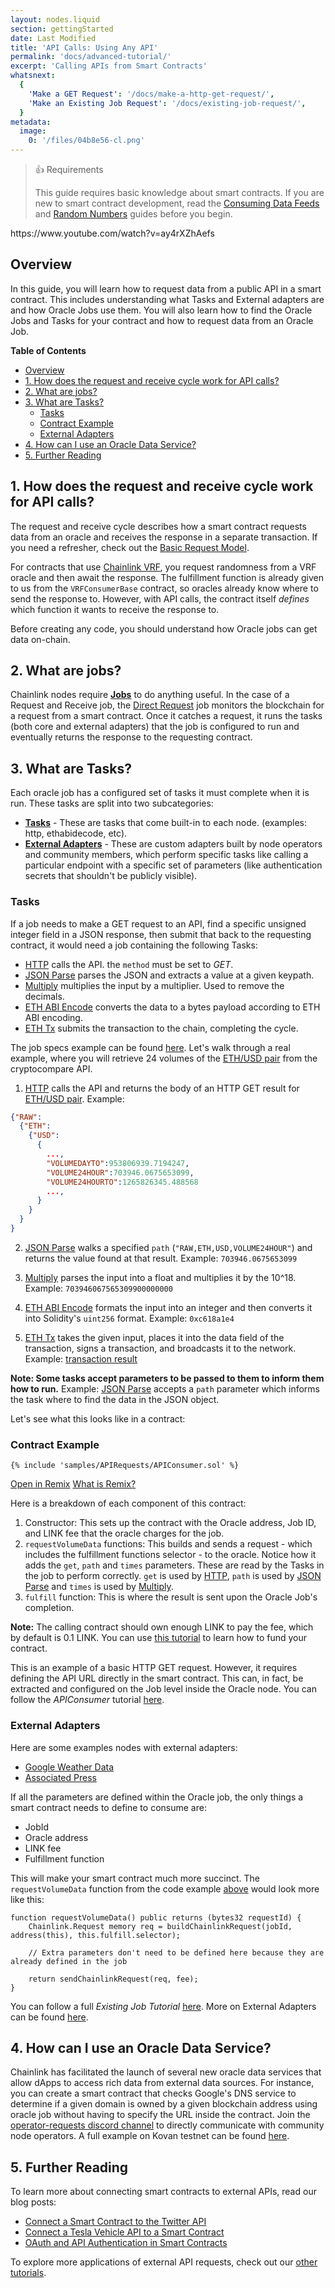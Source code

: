 ```yaml
---
layout: nodes.liquid
section: gettingStarted
date: Last Modified
title: 'API Calls: Using Any API'
permalink: 'docs/advanced-tutorial/'
excerpt: 'Calling APIs from Smart Contracts'
whatsnext:
  {
    'Make a GET Request': '/docs/make-a-http-get-request/',
    'Make an Existing Job Request': '/docs/existing-job-request/',
  }
metadata:
  image:
    0: '/files/04b8e56-cl.png'
---
```


> 👍 Requirements
>
> This guide requires basic knowledge about smart contracts. If you are new to smart contract development, read the [Consuming Data Feeds](/docs/consuming-data-feeds/) and [Random Numbers](/docs/intermediates-tutorial/) guides before you begin.

<p>
  https://www.youtube.com/watch?v=ay4rXZhAefs
</p>

## Overview

In this guide, you will learn how to request data from a public API in a smart contract. This includes understanding what Tasks and External adapters are and how Oracle Jobs use them. You will also learn how to find the Oracle Jobs and Tasks for your contract and how to request data from an Oracle Job.

**Table of Contents**

- [Overview](#overview)
- [1. How does the request and receive cycle work for API calls?](#1-how-does-the-request-and-receive-cycle-work-for-api-calls)
- [2. What are jobs?](#2-what-are-jobs)
- [3. What are Tasks?](#3-what-are-tasks)
  - [Tasks](#tasks)
  - [Contract Example](#contract-example)
  - [External Adapters](#external-adapters)
- [4. How can I use an Oracle Data Service?](#4-how-can-i-use-an-oracle-data-service)
- [5. Further Reading](#5-further-reading)

## 1. How does the request and receive cycle work for API calls?

The request and receive cycle describes how a smart contract requests data from an oracle and receives the response in a separate transaction. If you need a refresher, check out the [Basic Request Model](../architecture-request-model/).

For contracts that use [Chainlink VRF](/docs/chainlink-vrf/), you request randomness from a VRF oracle and then await the response. The fulfillment function is already given to us from the `VRFConsumerBase` contract, so oracles already know where to send the response to. However, with API calls, the contract itself _defines_ which function it wants to receive the response to.

Before creating any code, you should understand how Oracle jobs can get data on-chain.

## 2. What are jobs?

Chainlink nodes require [**Jobs**](/docs/jobs/) to do anything useful. In the case of a Request and Receive job, the [Direct Request](/docs/jobs/types/direct-request/) job monitors the blockchain for a request from a smart contract. Once it catches a request, it runs the tasks (both core and external adapters) that the job is configured to run and eventually returns the response to the requesting contract.

## 3. What are Tasks?

Each oracle job has a configured set of tasks it must complete when it is run. These tasks are split into two subcategories:

- [**Tasks**](/docs/tasks/) - These are tasks that come built-in to each node. (examples: http, ethabidecode, etc).
- [**External Adapters**](/docs/external-adapters/) - These are custom adapters built by node operators and community members, which perform specific tasks like calling a particular endpoint with a specific set of parameters (like authentication secrets that shouldn't be publicly visible).

### Tasks

If a job needs to make a GET request to an API, find a specific unsigned integer field in a JSON response, then submit that back to the requesting contract, it would need a job containing the following Tasks:

- [HTTP](/docs/jobs/task-types/http/) calls the API. the `method` must be set to _GET_.
- [JSON Parse](/docs/jobs/task-types/jsonparse/) parses the JSON and extracts a value at a given keypath.
- [Multiply](/docs/jobs/task-types/multiply/) multiplies the input by a multiplier. Used to remove the decimals.
- [ETH ABI Encode](/docs/jobs/task-types/eth-abi-encode/) converts the data to a bytes payload according to ETH ABI encoding.
- [ETH Tx](/docs/jobs/task-types/eth-tx/) submits the transaction to the chain, completing the cycle.

The job specs example can be found [here](/docs/direct-request-get-uint256/).
Let's walk through a real example, where you will retrieve 24 volumes of the [ETH/USD pair](https://min-api.cryptocompare.com/data/pricemultifull?fsyms=ETH&tsyms=USD) from the cryptocompare API.

1. [HTTP](/docs/jobs/task-types/http/) calls the API and returns the body of an HTTP GET result for [ETH/USD pair](https://min-api.cryptocompare.com/data/pricemultifull?fsyms=ETH&tsyms=USD). Example:

```json
{"RAW":
  {"ETH":
    {"USD":
      {
        ...,
        "VOLUMEDAYTO":953806939.7194247,
        "VOLUME24HOUR":703946.0675653099,
        "VOLUME24HOURTO":1265826345.488568
        ...,
      }
    }
  }
}
```

2. [JSON Parse](/docs/jobs/task-types/jsonparse/) walks a specified `path` (`"RAW,ETH,USD,VOLUME24HOUR"`) and returns the value found at that result. Example: `703946.0675653099`

3. [Multiply](/docs/jobs/task-types/multiply/) parses the input into a float and multiplies it by the 10^18. Example: `703946067565309900000000`

4. [ETH ABI Encode](/docs/jobs/task-types/eth-abi-encode/) formats the input into an integer and then converts it into Solidity's `uint256` format. Example: `0xc618a1e4`

5. [ETH Tx](/docs/jobs/task-types/eth-tx/) takes the given input, places it into the data field of the transaction, signs a transaction, and broadcasts it to the network. Example: [transaction result](https://kovan.etherscan.io/tx/0xf36ec811db8bde1245b6aa16bc052d4fbab287b220cf194bb91ae452f1fad084)

**Note: Some tasks accept parameters to be passed to them to inform them how to run.** Example: [JSON Parse](/docs/jobs/task-types/jsonparse/) accepts a `path` parameter which informs the task where to find the data in the JSON object.

Let's see what this looks like in a contract:

### Contract Example

```solidity
{% include 'samples/APIRequests/APIConsumer.sol' %}
```

<div class="remix-callout">
  <a href="https://remix.ethereum.org/#url=https://docs.chain.link/samples/APIRequests/APIConsumer.sol" target="_blank" >Open in Remix</a>
  <a href="/docs/conceptual-overview/#what-is-remix" >What is Remix?</a>
</div>

Here is a breakdown of each component of this contract:

1. Constructor: This sets up the contract with the Oracle address, Job ID, and LINK fee that the oracle charges for the job.
2. `requestVolumeData` functions: This builds and sends a request - which includes the fulfillment functions selector - to the oracle. Notice how it adds the `get`, `path` and `times` parameters. These are read by the Tasks in the job to perform correctly. `get` is used by [HTTP](/docs/jobs/task-types/http/), `path` is used by [JSON Parse](/docs/jobs/task-types/jsonparse/) and `times` is used by [Multiply](/docs/jobs/task-types/multiply/).
3. `fulfill` function: This is where the result is sent upon the Oracle Job's completion.

**Note:** The calling contract should own enough LINK to pay the fee, which by default is 0.1 LINK. You can use [this tutorial](/docs/fund-your-contract/) to learn how to fund your contract.

This is an example of a basic HTTP GET request. However, it requires defining the API URL directly in the smart contract. This can, in fact, be extracted and configured on the Job level inside the Oracle node. You can follow the _APIConsumer_ tutorial [here](/docs/single-word-response/).

### External Adapters

Here are some examples nodes with external adapters:

- [Google Weather Data](https://docs.chain.link/docs/google-weather/)
- [Associated Press](https://market.link/nodes/The%20Associated%20Press/integrations)

If all the parameters are defined within the Oracle job, the only things a smart contract needs to define to consume are:

- JobId
- Oracle address
- LINK fee
- Fulfillment function

This will make your smart contract much more succinct. The `requestVolumeData` function from the code example [above](#contract-example) would look more like this:

```solidity
function requestVolumeData() public returns (bytes32 requestId) {
    Chainlink.Request memory req = buildChainlinkRequest(jobId, address(this), this.fulfill.selector);

    // Extra parameters don't need to be defined here because they are already defined in the job

    return sendChainlinkRequest(req, fee);
}
```

You can follow a full _Existing Job Tutorial_ [here](/docs/existing-job-request/).
More on External Adapters can be found [here](/docs/external-adapters/).

## 4. How can I use an Oracle Data Service?

Chainlink has facilitated the launch of several new oracle data services that allow dApps to access rich data from external data sources. For instance, you can create a smart contract that checks Google's DNS service to determine if a given domain is owned by a given blockchain address using oracle job without having to specify the URL inside the contract.
Join the [operator-requests discord channel](https://discord.gg/eGcxsdZzKR) to directly communicate with community node operators. 
A full example on Kovan testnet can be found [here](/docs/dns-ownership-oracle/).

## 5. Further Reading

To learn more about connecting smart contracts to external APIs, read our blog posts:

- [Connect a Smart Contract to the Twitter API](https://blog.chain.link/connect-smart-contract-to-twitter-api/)
- [Connect a Tesla Vehicle API to a Smart Contract](https://blog.chain.link/create-tesla-smart-contract-rental/)
- [OAuth and API Authentication in Smart Contracts](https://blog.chain.link/oauth-and-api-authentication-in-smart-contracts-2/)

To explore more applications of external API requests, check out our [other tutorials](/docs/other-tutorials/#api-requests).
